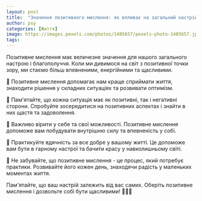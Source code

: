 ```yaml
---
layout: post
title:  "Значення позитивного мислення: як впливає на загальний настрій."
author: psy
categories: [Життя]
image: https://images.pexels.com/photos/1485657/pexels-photo-1485657.jpeg?auto=compress&cs=tinysrgb&fit=crop&h=627&w=1200
tags: 
---
```


Позитивне мислення має величезне значення для нашого загального настрою і благополуччя. Коли ми дивимося на світ з позитивної точки зору, ми стаємо більш впевненими, енергійними та щасливими.

🌟 Позитивне мислення допомагає нам краще сприймати життя, знаходити рішення у складних ситуаціях та розвивати оптимізм.

🌟 Пам'ятайте, що кожна ситуація має як позитивні, так і негативні сторони. Спробуйте зосередитися на позитивних аспектах і знайти в них щастя та задоволення.

🌟 Важливо вірити у себе та свої можливості. Позитивне мислення допоможе вам побудувати внутрішню силу та впевненість у собі.

🌟 Практикуйте вдячність за все добре у вашому житті. Це допоможе вам бути в гарному настрої та бачити красу у навколишньому світі.

🌟 Не забувайте, що позитивне мислення - це процес, який потребує практики. Розвивайте його кожен день, знаходячи радість у маленьких моментах життя.

Пам'ятайте, що ваш настрій залежить від вас самих. Оберіть позитивне мислення і дозвольте собі бути щасливими! 🌈🌺🌟
